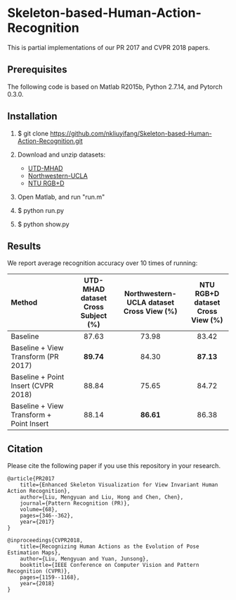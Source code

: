 # Skeleton-based-Human-Action-Recognition
This is partial implementations of our PR 2017 and CVPR 2018 papers.

## Prerequisites
The following code is based on Matlab R2015b, Python 2.7.14, and Pytorch 0.3.0.

## Installation
1. $ git clone https://github.com/nkliuyifang/Skeleton-based-Human-Action-Recognition.git

2. Download and unzip datasets: 
    * [UTD-MHAD](https://pan.baidu.com/s/1hc3AYngGxCXk49ihW-EbuA)
    * [Northwestern-UCLA](https://pan.baidu.com/s/1f7hWElp3_u5Wen8qVGfB8Q)
    * [NTU RGB+D](https://pan.baidu.com/s/1lJ1-kfrvfk-XZiqO-4cmlQ)

3. Open Matlab, and run "run.m"

4. $ python run.py

5. $ python show.py

## Results
We report average recognition accuracy over 10 times of running:

| Method | UTD-MHAD dataset<br>Cross Subject (%)|Northwestern-UCLA dataset<br>Cross View (%) |NTU RGB+D dataset<br>Cross View (%) |
| :------| :------: | :------: | :------: |
Baseline                                  | 87.63     | 73.98      | 83.42
Baseline + View Transform (PR 2017)       | **89.74** | 84.30      | **87.13**
Baseline + Point Insert (CVPR 2018)       | 88.84     | 75.65      | 84.72
Baseline + View Transform + Point Insert  | 88.14     | **86.61**  | 86.38

## Citation
Please cite the following paper if you use this repository in your research.
```
@article{PR2017
    title={Enhanced Skeleton Visualization for View Invariant Human Action Recognition},
    author={Liu, Mengyuan and Liu, Hong and Chen, Chen},
    journal={Pattern Recognition (PR)},
    volume={68},
    pages={346--362},
    year={2017}
}

@inproceedings{CVPR2018,
    title={Recognizing Human Actions as the Evolution of Pose Estimation Maps},
    author={Liu, Mengyuan and Yuan, Junsong},
    booktitle={IEEE Conference on Computer Vision and Pattern Recognition (CVPR)},
    pages={1159--1168},
    year={2018}
}
